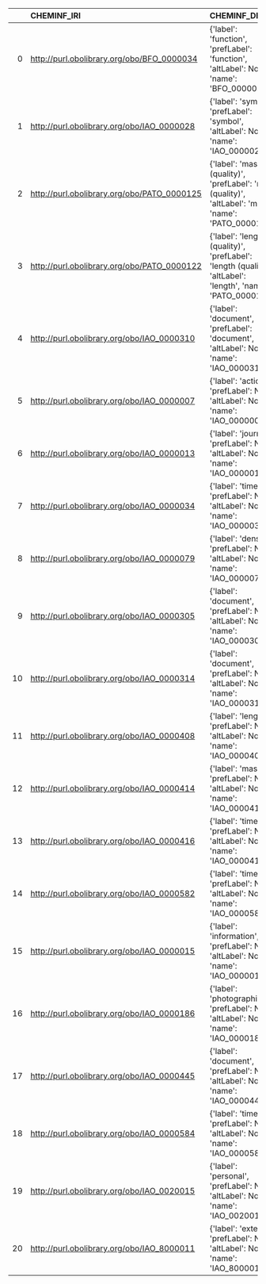 |    | CHEMINF_IRI                                 | CHEMINF_DESC                                                                                                 | OM_IRI                                                                            | OM_DESC                                   | OM_DEF   |
|---:|:--------------------------------------------|:-------------------------------------------------------------------------------------------------------------|:----------------------------------------------------------------------------------|:------------------------------------------|:---------|
|  0 | http://purl.obolibrary.org/obo/BFO_0000034  | {'label': 'function', 'prefLabel': 'function', 'altLabel': None, 'name': 'BFO_0000034'}                      | http://www.ontology-of-units-of-measure.org/resource/om-2/Function                | {'label': 'function', 'name': 'function'} | []       |
|  1 | http://purl.obolibrary.org/obo/IAO_0000028  | {'label': 'symbol', 'prefLabel': 'symbol', 'altLabel': None, 'name': 'IAO_0000028'}                          | http://www.ontology-of-units-of-measure.org/resource/om-2/SymbolRate              | {'label': 'symbol'}                       | []       |
|  2 | http://purl.obolibrary.org/obo/PATO_0000125 | {'label': 'mass (quality)', 'prefLabel': 'mass (quality)', 'altLabel': 'mass', 'name': 'PATO_0000125'}       | http://www.ontology-of-units-of-measure.org/resource/om-2/MassFraction            | {'label': 'mass'}                         | []       |
|  3 | http://purl.obolibrary.org/obo/PATO_0000122 | {'label': 'length (quality)', 'prefLabel': 'length (quality)', 'altLabel': 'length', 'name': 'PATO_0000122'} | http://www.ontology-of-units-of-measure.org/resource/om-2/Length                  | {'name': 'length'}                        | []       |
|  4 | http://purl.obolibrary.org/obo/IAO_0000310  | {'label': 'document', 'prefLabel': 'document', 'altLabel': None, 'name': 'IAO_0000310'}                      | http://purl.org/ontology/bibo/Document                                            | {'name': 'document'}                      | []       |
|  5 | http://purl.obolibrary.org/obo/IAO_0000007  | {'label': 'action', 'prefLabel': None, 'altLabel': None, 'name': 'IAO_0000007'}                              | http://www.ontology-of-units-of-measure.org/resource/om-2/Action                  | {'name': 'action'}                        | []       |
|  6 | http://purl.obolibrary.org/obo/IAO_0000013  | {'label': 'journal', 'prefLabel': None, 'altLabel': None, 'name': 'IAO_0000013'}                             | http://purl.org/ontology/bibo/Journal                                             | {'name': 'journal'}                       | []       |
|  7 | http://purl.obolibrary.org/obo/IAO_0000034  | {'label': 'time', 'prefLabel': None, 'altLabel': None, 'name': 'IAO_0000034'}                                | http://www.ontology-of-units-of-measure.org/resource/om-2/Time                    | {'name': 'time'}                          | []       |
|  8 | http://purl.obolibrary.org/obo/IAO_0000079  | {'label': 'density', 'prefLabel': None, 'altLabel': None, 'name': 'IAO_0000079'}                             | http://www.ontology-of-units-of-measure.org/resource/om-2/Density                 | {'label': 'density', 'name': 'density'}   | []       |
|  9 | http://purl.obolibrary.org/obo/IAO_0000305  | {'label': 'document', 'prefLabel': None, 'altLabel': None, 'name': 'IAO_0000305'}                            | http://purl.org/ontology/bibo/Document                                            | {'name': 'document'}                      | []       |
| 10 | http://purl.obolibrary.org/obo/IAO_0000314  | {'label': 'document', 'prefLabel': None, 'altLabel': None, 'name': 'IAO_0000314'}                            | http://purl.org/ontology/bibo/Document                                            | {'name': 'document'}                      | []       |
| 11 | http://purl.obolibrary.org/obo/IAO_0000408  | {'label': 'length', 'prefLabel': None, 'altLabel': None, 'name': 'IAO_0000408'}                              | http://www.ontology-of-units-of-measure.org/resource/om-2/Length                  | {'name': 'length'}                        | []       |
| 12 | http://purl.obolibrary.org/obo/IAO_0000414  | {'label': 'mass', 'prefLabel': None, 'altLabel': None, 'name': 'IAO_0000414'}                                | http://www.ontology-of-units-of-measure.org/resource/om-2/MassFraction            | {'label': 'mass'}                         | []       |
| 13 | http://purl.obolibrary.org/obo/IAO_0000416  | {'label': 'time', 'prefLabel': None, 'altLabel': None, 'name': 'IAO_0000416'}                                | http://www.ontology-of-units-of-measure.org/resource/om-2/Time                    | {'name': 'time'}                          | []       |
| 14 | http://purl.obolibrary.org/obo/IAO_0000582  | {'label': 'time', 'prefLabel': None, 'altLabel': None, 'name': 'IAO_0000582'}                                | http://www.ontology-of-units-of-measure.org/resource/om-2/Time                    | {'name': 'time'}                          | []       |
| 15 | http://purl.obolibrary.org/obo/IAO_0000015  | {'label': 'information', 'prefLabel': None, 'altLabel': None, 'name': 'IAO_0000015'}                         | http://www.ontology-of-units-of-measure.org/resource/om-2/InformationCapacityUnit | {'label': 'information'}                  | []       |
| 16 | http://purl.obolibrary.org/obo/IAO_0000186  | {'label': 'photographic', 'prefLabel': None, 'altLabel': None, 'name': 'IAO_0000186'}                        | http://www.ontology-of-units-of-measure.org/resource/om-2/PhotographicAmplitude   | {'label': 'photographic'}                 | []       |
| 17 | http://purl.obolibrary.org/obo/IAO_0000445  | {'label': 'document', 'prefLabel': None, 'altLabel': None, 'name': 'IAO_0000445'}                            | http://purl.org/ontology/bibo/Document                                            | {'name': 'document'}                      | []       |
| 18 | http://purl.obolibrary.org/obo/IAO_0000584  | {'label': 'time', 'prefLabel': None, 'altLabel': None, 'name': 'IAO_0000584'}                                | http://www.ontology-of-units-of-measure.org/resource/om-2/Time                    | {'name': 'time'}                          | []       |
| 19 | http://purl.obolibrary.org/obo/IAO_0020015  | {'label': 'personal', 'prefLabel': None, 'altLabel': None, 'name': 'IAO_0020015'}                            | http://www.ontology-of-units-of-measure.org/resource/om-2/PersonalDoseEquivalent  | {'label': 'personal'}                     | []       |
| 20 | http://purl.obolibrary.org/obo/IAO_8000011  | {'label': 'external', 'prefLabel': None, 'altLabel': None, 'name': 'IAO_8000011'}                            | http://www.ontology-of-units-of-measure.org/resource/om-2/ExternalBrowning        | {'label': 'external'}                     | []       |
